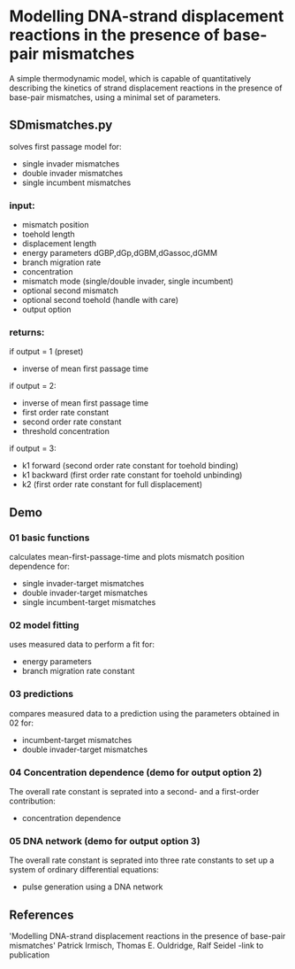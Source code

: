 # Modelling DNA-strand displacement reactions in the presence of base-pair mismatches
A simple thermodynamic model, which is capable of quantitatively describing the kinetics of strand displacement reactions in the presence of base-pair mismatches, using a minimal set of parameters.

## SDmismatches.py 

solves first passage model for:
* single invader mismatches
* double invader mismatches
* single incumbent mismatches

### input:
* mismatch position
* toehold length
* displacement length
* energy parameters dGBP,dGp,dGBM,dGassoc,dGMM
* branch migration rate
* concentration
* mismatch mode (single/double invader, single incumbent)
* optional second mismatch
* optional second toehold (handle with care)
* output option
    
### returns:

if output = 1 (preset)
* inverse of mean first passage time
    
if output = 2:
* inverse of mean first passage time
* first order rate constant
* second order rate constant
* threshold concentration
    
if output = 3:
* k1 forward  (second order rate constant for toehold binding)
* k1 backward (first order rate constant for toehold unbinding)
* k2          (first order rate constant for full displacement)

## Demo
### 01 basic functions
calculates mean-first-passage-time and plots mismatch position dependence for:
* single invader-target mismatches
* double invader-target mismatches
* single incumbent-target mismatches

### 02 model fitting
uses measured data to perform a fit for:
* energy parameters
* branch migration rate constant

### 03 predictions
compares measured data to a prediction using the parameters obtained in 02 for: 
* incumbent-target mismatches
* double invader-target mismatches

### 04 Concentration dependence (demo for output option 2)
The overall rate constant is seprated into a second- and a first-order contribution:
* concentration dependence


### 05 DNA network (demo for output option 3)
The overall rate constant is seprated into three rate constants to set up a system of ordinary differential equations:
* pulse generation using a DNA network

## References
'Modelling DNA-strand displacement reactions in the presence of base-pair mismatches' Patrick Irmisch, Thomas E. Ouldridge, Ralf Seidel
-link to publication
